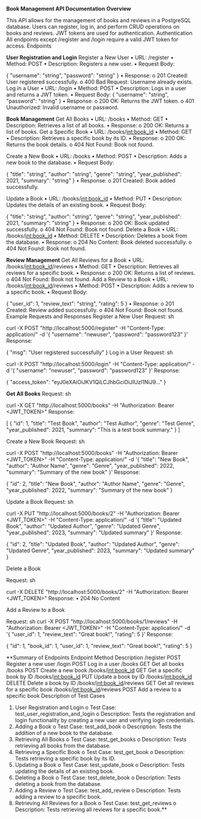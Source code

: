 **Book Management API Documentation**
**Overview**

This API allows for the management of books and reviews in a PostgreSQL database. Users can register, log in, and perform CRUD operations on books and reviews. JWT tokens are used for authentication.
Authentication
All endpoints except /register and /login require a valid JWT token for access.
Endpoints


**User Registration and Login**
Register a New User
•	URL: /register
•	Method: POST
•	Description: Registers a new user.
•	Request Body:


{
  "username": "string",
  "password": "string"
}
•	Response:
o	201 Created: User registered successfully.
o	400 Bad Request: Username already exists.
Log in a User
•	URL: /login
•	Method: POST
•	Description: Logs in a user and returns a JWT token.
•	Request Body:
{
  "username": "string",
  "password": "string"
}
•	Response:
o	200 OK: Returns the JWT token.
o	401 Unauthorized: Invalid username or password.


**Book Management**
Get All Books
•	URL: /books
•	Method: GET
•	Description: Retrieves a list of all books.
•	Response:
o	200 OK: Returns a list of books.
Get a Specific Book
•	URL: /books/<int:book_id>
•	Method: GET
•	Description: Retrieves a specific book by its ID.
•	Response:
o	200 OK: Returns the book details.
o	404 Not Found: Book not found.

Create a New Book
•	URL: /books
•	Method: POST
•	Description: Adds a new book to the database.
•	Request Body:


{
  "title": "string",
  "author": "string",
  "genre": "string",
  "year_published": 2021,
  "summary": "string"
}
•	Response:
o	201 Created: Book added successfully.

Update a Book
•	URL: /books/<int:book_id>
•	Method: PUT
•	Description: Updates the details of an existing book.
•	Request Body:


{
  "title": "string",
  "author": "string",
  "genre": "string",
  "year_published": 2021,
  "summary": "string"
}
•	Response:
o	200 OK: Book updated successfully.
o	404 Not Found: Book not found.
Delete a Book
•	URL: /books/<int:book_id>
•	Method: DELETE
•	Description: Deletes a book from the database.
•	Response:
o	204 No Content: Book deleted successfully.
o	404 Not Found: Book not found.

**Review Management**
Get All Reviews for a Book
•	URL: /books/<int:book_id>/reviews
•	Method: GET
•	Description: Retrieves all reviews for a specific book.
•	Response:
o	200 OK: Returns a list of reviews.
o	404 Not Found: Book not found.
Add a Review to a Book
•	URL: /books/<int:book_id>/reviews
•	Method: POST
•	Description: Adds a review to a specific book.
•	Request Body:


{
  "user_id": 1,
  "review_text": "string",
  "rating": 5
}
•	Response:
o	201 Created: Review added successfully.
o	404 Not Found: Book not found.
Example Requests and Responses
Register a New User
Request:
sh

curl -X POST "http://localhost:5000/register" -H "Content-Type: application/" -d '{
  "username": "newuser",
  "password": "password123"
}'
Response:


{
  "msg": "User registered successfully"
}
Log in a User
Request:
sh

curl -X POST "http://localhost:5000/login" -H "Content-Type: application/" -d '{
  "username": "newuser",
  "password": "password123"
}'
Response:

{
  "access_token": "eyJ0eXAiOiJKV1QiLCJhbGciOiJIUzI1NiJ9..."
}


**Get All Books**
Request:
sh

curl -X GET "http://localhost:5000/books" -H "Authorization: Bearer <JWT_TOKEN>"
Response:


[
  {
    "id": 1,
    "title": "Test Book",
    "author": "Test Author",
    "genre": "Test Genre",
    "year_published": 2021,
    "summary": "This is a test book summary."
  }
]

Create a New Book
Request:
sh

curl -X POST "http://localhost:5000/books" -H "Authorization: Bearer <JWT_TOKEN>" -H "Content-Type: application/" -d '{
  "title": "New Book",
  "author": "Author Name",
  "genre": "Genre",
  "year_published": 2022,
  "summary": "Summary of the new book"
}'
Response:


{
  "id": 2,
  "title": "New Book",
  "author": "Author Name",
  "genre": "Genre",
  "year_published": 2022,
  "summary": "Summary of the new book"
}

Update a Book
Request:
sh

curl -X PUT "http://localhost:5000/books/2" -H "Authorization: Bearer <JWT_TOKEN>" -H "Content-Type: application/" -d '{
  "title": "Updated Book",
  "author": "Updated Author",
  "genre": "Updated Genre",
  "year_published": 2023,
  "summary": "Updated summary"
}'
Response:


{
  "id": 2,
  "title": "Updated Book",
  "author": "Updated Author",
  "genre": "Updated Genre",
  "year_published": 2023,
  "summary": "Updated summary"
}


Delete a Book

Request:
sh

curl -X DELETE "http://localhost:5000/books/2" -H "Authorization: Bearer <JWT_TOKEN>"
Response:
•	204 No Content


Add a Review to a Book

Request:
sh
curl -X POST "http://localhost:5000/books/1/reviews" -H "Authorization: Bearer <JWT_TOKEN>" -H "Content-Type: application/" -d '{
  "user_id": 1,
  "review_text": "Great book!",
  "rating": 5
}'
Response:

{
  "id": 1,
  "book_id": 1,
  "user_id": 1,
  "review_text": "Great book!",
  "rating": 5
}


**Summary of Endpoints
Endpoint	Method	Description
/register	POST	Register a new user
/login	POST	Log in a user
/books	GET	Get all books
/books	POST	Create a new book
/books/<int:book_id>	GET	Get a specific book by ID
/books/<int:book_id>	PUT	Update a book by ID
/books/<int:book_id>	DELETE	Delete a book by ID
/books/<int:book_id>/reviews	GET	Get all reviews for a specific book
/books/<int:book_id>/reviews	POST	Add a review to a specific book
Description of Test Cases
1.	User Registration and Login
o	Test Case: test_user_registration_and_login
o	Description: Tests the registration and login functionality by creating a new user and verifying login credentials.
2.	Adding a Book
o	Test Case: test_add_book
o	Description: Tests the addition of a new book to the database.
3.	Retrieving All Books
o	Test Case: test_get_books
o	Description: Tests retrieving all books from the database.
4.	Retrieving a Specific Book
o	Test Case: test_get_book
o	Description: Tests retrieving a specific book by its ID.
5.	Updating a Book
o	Test Case: test_update_book
o	Description: Tests updating the details of an existing book.
6.	Deleting a Book
o	Test Case: test_delete_book
o	Description: Tests deleting a book from the database.
7.	Adding a Review
o	Test Case: test_add_review
o	Description: Tests adding a review to a specific book.
8.	Retrieving All Reviews for a Book
o	Test Case: test_get_reviews
o	Description: Tests retrieving all reviews for a specific book.**

